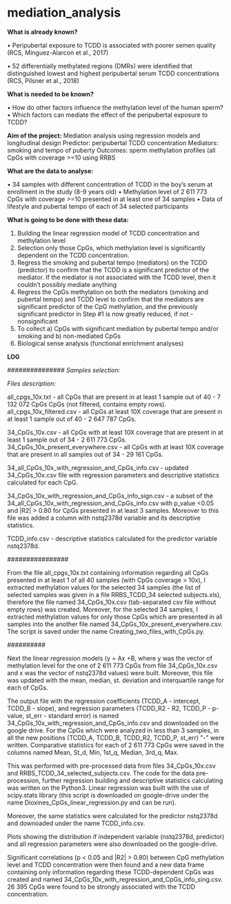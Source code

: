 # mediation_analysis

**What is already known?**

• Peripubertal exposure to TCDD is associated with poorer semen quality (RCS, Minguez-Alarcon et al., 2017)

• 52 differentially methylated regions (DMRs) were identified that distinguished lowest and highest peripubertal serum TCDD concentrations (RCS, Pilsner et al., 2018)

**What is needed to be known?**

• How do other factors influence the methylation level of the human sperm? • Which factors can mediate the effect of the peripubertal exposure to TCDD?
 
**Aim of the project:**
Mediation analysis using regression models and longitudinal design
Predictor: peripubertal TCDD concentration
Mediators: smoking and tempo of puberty
Outcomes: sperm methylation profiles (all CpGs with coverage >=10 using RRBS

**What are the data to analyse:**

• 34 samples with different concentration of TCDD in the boy’s serum at enrollment in the study (8-9 years old) 
• Methylation level of 2 611 773 CpGs with coverage >=10 presented in at least one of 34 samples
• Data of lifestyle and pubertal tempo of each of 34 selected participants

**What is going to be done with these data:**

1. Building the linear regression model of TCDD concentration and methylation level
2. Selection only those CpGs, which methylation level is significantly dependent on the TCDD concentration.
3. Regress the smoking and pubertal tempo (mediators) on the TCDD (predictor) to confirm that the TCDD is a significant predictor of the mediator. If the mediator is not associated with the TCDD level, then it couldn’t possibly mediate anything
4. Regress the CpGs methylation on both the mediators (smoking and pubertal tempo) and TCDD level to confirm that the mediators are significant predictor of the CpG methylation, and the previously significant predictor in Step #1 is now greatly reduced, if not - nonsignificant
5. To collect a) CpGs with significant mediation by pubertal tempo and/or smoking and b) non-mediated CpGs
6. Biological sense analysis (functional enrichment analyses)


**LOG**

###############
*Samples selection:*




*Files description:*

all_cpgs_10x.txt - all CpGs that are present in at least 1 sample out of 40 - 7 132 072 CpGs CpGs (not filtered, contains empty rows).
all_cpgs_10x_filtered.csv - all CpGs at least 10X coverage that are present in at least 1 sample out of 40 - 2 647 787 CpGs.

34_CpGs_10x.csv - all CpGs with at least 10X coverage that are present in at least 1 sample out of 34 - 2 611 773 CpGs.
34_CpGs_10x_present_everywhere.csv - all CpGs with at least 10X coverage that are present in all samples out of 34 - 29 161 CpGs.

34_all_CpGs_10x_with_regression_and_CpGs_info.csv - updated 34_CpGs_10x.csv file with regression parameters and descriptive statistics calculated for each CpG.

34_CpGs_10x_with_regression_and_CpGs_info_sign.csv - a subset of the 34_all_CpGs_10x_with_regression_and_CpGs_info.csv with p_value <0.05 and |R2| > 0.80 for CpGs presented in at least 3 samples. Moreover to this file was added a column with nstq2378d variable and its descriptive statistics.

TCDD_info.csv - descriptive statistics calculated for the predictor variable nstq2378d.

################

From the file all_cpgs_10x.txt containing information regarding all CpGs presented in at least 1 of all 40 samples (with CpGs coverage > 10x), I extracted methylation values for the selected 34 samples (the list of selected samples was given in a file RRBS_TCDD_34 selected subjects.xls), therefore the file named 34_CpGs_10x.csv (tab-separated csv file without empty rows) was created. Moreover, for the selected 34 samples, I extracted methylation values for only those CpGs which are presented in all samples into the another file named 34_CpGs_10x_present_everywhere.csv.
The script is saved under the name Creating_two_files_with_CpGs.py.

##########

Next the linear regression models (y = Ax +B, where y was the vector of methylation level for the one of 2 611 773 CpGs from file 34_CpGs_10x.csv and x was the vector of nstq2378d values) were built. Moreover, this file was updated with the mean, median, st. deviation and interquartile range for each of CpGs.

The output file with the regression coefficients (TCDD_A - intercept, TCDD_B - slope), and regression parameters (TCDD_R2 - R2, TCDD_P - p-value, st_err - standard error) is named 34_CpGs_10x_with_regression_and_CpGs_info.csv and downloaded on the google drive. For the CpGs which were analyzed in less than 3 samples, in all the new positions (TCDD_A, TCDD_B, TCDD_R2, TCDD_P, st_err) "-" were written. Comparative statistics for each of  2 611 773 CpGs were saved in the columns named Mean, St_d, Min, 1st_q, Median, 3rd_q, Max.

This was performed with pre-processed data from files 34_CpGs_10x.csv and RRBS_TCDD_34_selected_subjects.csv. The code for the data pre-procession, further regression building and descriptive statistics calculating was written on the Python3. Linear regression was built with the use of scipy.stats library (this script is downloaded on google-drive under the name Dioxines_CpGs_linear_regression.py and can be run).

Moreover, the same statistics were calculated for the predictor nstq2378d and downoaded under the name TCDD_info.csv.

Plots showing the distribution if independent variable (nstq2378d, predictor) and all regression parameters were also downloaded on the google-drive. 

Significant correlations (p < 0.05 and |R2| > 0.80) between CpG methylation level and TCDD concentration were then found and a new data frame containing only information regarding these TCDD-dependent CpGs was created and named 34_CpGs_10x_with_regression_and_CpGs_info_sing.csv. 26 395 CpGs were found to be strongly associated with the TCDD concentration.




  
